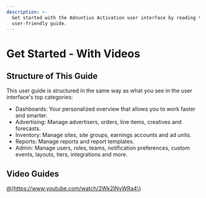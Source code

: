 ```yaml
---
description: >-
  Get started with the Adnuntius Activation user interface by reading this
  user-friendly guide.
---
```


# Get Started - With Videos

## Structure of This Guide

This user guide is structured in the same way as what you see in the user interface's top categories: 

* Dashboards: Your personalized overview that allows you to work faster and smarter. 
* Advertising: Manage advertisers, orders, line items, creatives and forecasts.
* Inventory: Manage sites, site groups, earnings accounts and ad units.
* Reports: Manage reports and report templates.
* Admin: Manage users, roles, teams, notification preferences, custom events, layouts, tiers, integrations and more.

## Video Guides



[@\(https://www.youtube.com/watch/2Wk2INyWRa4\)](https://studio.youtube.com/video/2Wk2INyWRa4/edit)

